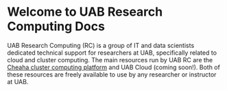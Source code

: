 # Welcome to UAB Research Computing Docs

UAB Research Computing (RC) is a group of IT and data scientists
dedicated technical support for researchers at UAB, specifically related
to cloud and cluster computing. The main resources run by UAB RC are the
[Cheaha cluster computing platform](rc.uab.edu) and UAB Cloud (coming
soon!). Both of these resources are freely available to use by any
researcher or instructor at UAB.
